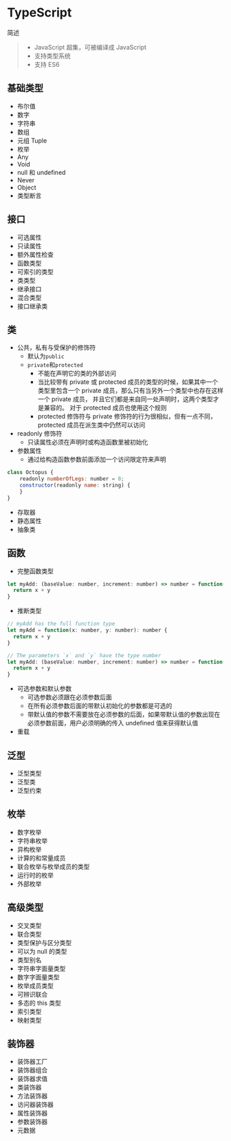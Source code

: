 # TypeScript

简述

> - JavaScript 超集，可被编译成 JavaScript
> - 支持类型系统
> - 支持 ES6

## 基础类型

- 布尔值
- 数字
- 字符串
- 数组
- 元组 Tuple
- 枚举
- Any
- Void
- null 和 undefined
- Never
- Object
- 类型断言

## 接口

- 可选属性
- 只读属性
- 额外属性检查
- 函数类型
- 可索引的类型
- 类类型
- 继承接口
- 混合类型
- 接口继承类

## 类

- 公共，私有与受保护的修饰符
  - 默认为`public`
  - `private`和`protected`
    - 不能在声明它的类的外部访问
    - 当比较带有 private 或 protected 成员的类型的时候，如果其中一个类型里包含一个 private 成员，那么只有当另外一个类型中也存在这样一个 private 成员， 并且它们都是来自同一处声明时，这两个类型才是兼容的。 对于 protected 成员也使用这个规则
    - protected 修饰符与 private 修饰符的行为很相似，但有一点不同， protected 成员在派生类中仍然可以访问
- readonly 修饰符
  - 只读属性必须在声明时或构造函数里被初始化
- 参数属性
  - 通过给构造函数参数前面添加一个访问限定符来声明

```js
class Octopus {
    readonly numberOfLegs: number = 8;
    constructor(readonly name: string) {
    }
}
```

- 存取器
- 静态属性
- 抽象类

## 函数

- 完整函数类型

```js
let myAdd: (baseValue: number, increment: number) => number = function(x: number, y: number): number {
  return x + y
}
```

- 推断类型

```js
// myAdd has the full function type
let myAdd = function(x: number, y: number): number {
  return x + y
}

// The parameters `x` and `y` have the type number
let myAdd: (baseValue: number, increment: number) => number = function(x, y) {
  return x + y
}
```

- 可选参数和默认参数
  - 可选参数必须跟在必须参数后面
  - 在所有必须参数后面的带默认初始化的参数都是可选的
  - 带默认值的参数不需要放在必须参数的后面，如果带默认值的参数出现在必须参数前面，用户必须明确的传入 undefined 值来获得默认值
- 重载

## 泛型

- 泛型类型
- 泛型类
- 泛型约束

## 枚举

- 数字枚举
- 字符串枚举
- 异构枚举
- 计算的和常量成员
- 联合枚举与枚举成员的类型
- 运行时的枚举
- 外部枚举

## 高级类型

- 交叉类型
- 联合类型
- 类型保护与区分类型
- 可以为 null 的类型
- 类型别名
- 字符串字面量类型
- 数字字面量类型
- 枚举成员类型
- 可辨识联合
- 多态的 this 类型
- 索引类型
- 映射类型

## 装饰器

- 装饰器工厂
- 装饰器组合
- 装饰器求值
- 类装饰器
- 方法装饰器
- 访问器装饰器
- 属性装饰器
- 参数装饰器
- 元数据
